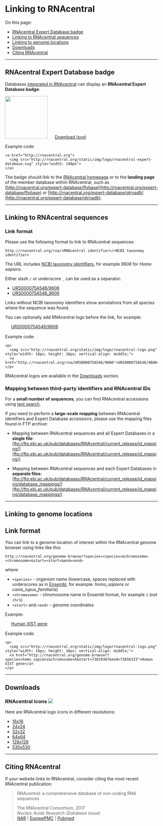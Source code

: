 
# Linking to RNAcentral <a style="cursor: pointer" id="link-to-rnacentral" ng-click="scrollTo('link-to-rnacentral')" name="link-to-rnacentral" class="text-muted smaller"><i class="fa fa-link"></i></a>

On this page:

 * <a href="" ng-click="scrollTo('link-to-sequence')">RNAcentral Expert Database badge</a>
 * <a href="" ng-click="scrollTo('link-to-genome-location')">Linking to RNAcentral sequences</a>
 * <a href="" ng-click="scrollTo('expert-database-badge')">Linking to genome locations</a>
 * <a href="" ng-click="scrollTo('downloads')">Downloads
 * <a href="" ng-click="scrollTo('citing-rnacentral')">Citing RNAcentral</a>

---

## RNAcentral Expert Database badge <a style="cursor: pointer" id="expert-database-badge" ng-click="scrollTo('expert-database-badge')" name="expert-database-badge" class="text-muted smaller"><i class="fa fa-link"></i></a>

Databases [integrated in RNAcentral](/expert-databases) can display
an **RNAcentral Expert Database badge**:

<a href="http://rnacentral.org" style="text-decoration: none;">
  <img src="/static/img/logo/rnacentral-expert-database.svg"
  style="width: 140px;">
</a>
<a class="btn btn-default" style="margin-left: 20px;" target="_blank" href="http://rnacentral.org/static/img/logo/rnacentral-expert-database.svg">Download (svg)</a>

Example code:

```
<a href="http://rnacentral.org">
  <img src="http://rnacentral.org/static/img/logo/rnacentral-expert-database.svg" style="width: 140px">
</a>
```

The badge should link to the [RNAcentral homepage](http://rnacentral.org)
or to the **landing page** of the member database within RNAcentral,
such as [http://rnacentral.org/expert-database/flybase](http://rnacentral.org/expert-database/flybase) or
[http://rnacentral.org/expert-database/gtrnadb](http://rnacentral.org/expert-database/gtrnadb).

---

## Linking to RNAcentral sequences <a style="cursor: pointer" id="link-to-sequence" ng-click="scrollTo('link-to-sequence')" name="link-to-sequence" class="text-muted smaller"><i class="fa fa-link"></i></a>

### Link format

Please use the following format to link to RNAcentral sequences:

`http://rnacentral.org/rna/<RNAcentral identifier>/<NCBI taxonomy identifier>`

The URL includes
[NCBI taxonomy identifiers](https://www.ncbi.nlm.nih.gov/taxonomy), for example
*9606* for *Homo sapiens*.

Either slash `/` or underscore `_` can be used as a separator:

* <a href="/rna/URS000075A546/9606">URS000075A546/9606</a>
* <a href="/rna/URS000075A546_9606">URS000075A546_9606</a>

Links without NCBI taxonomy identifiers show annotations from all species
where the sequence was found.

You can optionally add RNAcentral logo before the link, for example:

<p>
  <img src="/static/img/logo/rnacentral-logo.png" style="width: 16px; height: 16px; vertical-align: middle;">
  <a href="/rna/URS000075A546/9606">URS000075A546/9606</a>
</p>

Example code:

```
<p>
  <img src="http://rnacentral.org/static/img/logo/rnacentral-logo.png" style="width: 16px; height: 16px; vertical-align: middle;">
  <a href="http://rnacentral.org/rna/URS000075A546/9606">URS000075A546/9606</a>
</p>
```

RNAcentral logos are available in the <a href="" ng-click="scrollTo('downloads')">Downloads</a> section.

### Mapping between third-party identifiers and RNAcentral IDs

For a **small number of sequences**, you can find RNAcentral accessions using [text search](/help/text-search).

If you need to perform a **large-scale mapping** between RNAcentral identifiers and Expert Database accessions,
please use the mapping files found in FTP archive:

* Mapping between RNAcentral sequences and all Expert Databases in a **single file**:
  [ftp://ftp.ebi.ac.uk/pub/databases/RNAcentral/current_release/id_mapping/](ftp://ftp.ebi.ac.uk/pub/databases/RNAcentral/current_release/id_mapping/)

* Mapping between RNAcentral sequences and each Expert Databases in **separate files**:
  [ftp://ftp.ebi.ac.uk/pub/databases/RNAcentral/current_release/id_mapping/database_mappings/](ftp://ftp.ebi.ac.uk/pub/databases/RNAcentral/current_release/id_mapping/database_mappings/)

---

## Linking to genome locations <a style="cursor: pointer" id="link-to-genome-location" ng-click="scrollTo('link-to-genome-location')" name="link-to-genome-location" class="text-muted smaller"><i class="fa fa-link"></i></a>

## Link format <a style="cursor: pointer" id="link-format" ng-click="scrollTo('link-format')" name="link-format" class="text-muted smaller"><i class="fa fa-link"></i></a>

You can link to a genome location of interest within the RNAcentral genome browser using links like this:

`http://rnacentral.org/genome-browser?species=<species>&chromosome=<chromosome>&start=<start>&end=<end>`

where:

* `<species>` - organism name (lowercase, spaces replaced with underscores as in [Ensembl](https://ensembl.org), for example: *homo_sapiens* or *canis_lupus_familiaris*)
* `<chromosome>` - chromosome name in Ensembl format, for example `1` (not `chr1`)
* `<start>` and `<end>` - genome coordinates

Example:

<p>
  <img src="/static/img/logo/rnacentral-logo.png" style="width: 16px; height: 16px; vertical-align: middle;">
  <a href="http://rnacentral.org/genome-browser?species=homo_sapiens&chromosome=X&start=73819307&end=73856333">Human XIST gene</a>
</p>

Example code:

```
<p>
  <img src="http://rnacentral.org/static/img/logo/rnacentral-logo.png" style="width: 16px; height: 16px; vertical-align: middle;">
  <a href="http://rnacentral.org/genome-browser?species=homo_sapiens&chromosome=X&start=73819307&end=73856333">Human XIST gene</a>
</p>
```

---

## Downloads <a style="cursor: pointer" id="downloads" ng-click="scrollTo('downloads')" name="downloads" class="text-muted smaller"><i class="fa fa-link"></i></a>

<h3> RNAcentral icons <img src="/static/img/logo/rnacentral-logo-32x32.png"></h3>

Here are RNAcentral logo icons in different resolutions:

* <a target="_blank" href="http://rnacentral.org/static/img/logo/rnacentral-logo-16x16.png">16x16</a>
* <a target="_blank" href="http://rnacentral.org/static/img/logo/rnacentral-logo-24x24.png">24x24</a>
* <a target="_blank" href="http://rnacentral.org/static/img/logo/rnacentral-logo-32x32.png">32x32</a>
* <a target="_blank" href="http://rnacentral.org/static/img/logo/rnacentral-logo-64x64.png">64x64</a>
* <a target="_blank" href="http://rnacentral.org/static/img/logo/rnacentral-logo-128x128.png">128x128</a>
* <a target="_blank" href="/static/img/logo/rnacentral-logo.png">530x530</a>

---

## Citing RNAcentral <a style="cursor: pointer" id="citing-rnacentral" ng-click="scrollTo('citing-rnacentral')" name="citing-rnacentral" class="text-muted smaller"><i class="fa fa-link"></i></a>

If your website links to RNAcentral, consider citing the most recent
RNAcentral publication:

<blockquote class="callout-info">
  <p>RNAcentral: a comprehensive database of non-coding RNA sequences</p>
  <footer>The RNAcentral Consortium, 2017</footer>
  <footer><em>Nucleic Acids Research (Database issue)</em></footer>
  <a href="http://nar.oxfordjournals.org/content/45/D1/D128.full">NAR</a> |
  <a href="http://europepmc.org/abstract/MED/27794554">EuropePMC</a> |
  <a href="http://www.ncbi.nlm.nih.gov/pubmed/27794554">Pubmed</a>
</blockquote>
